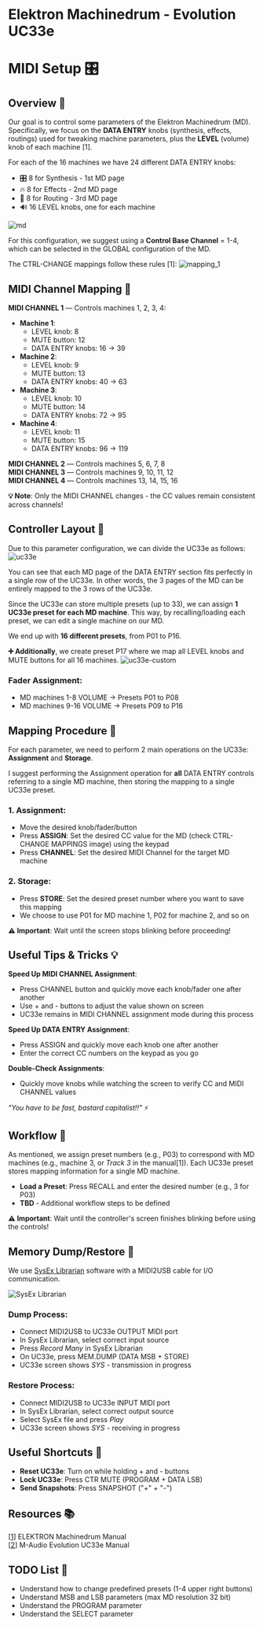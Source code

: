 # Elektron Machinedrum - Evolution UC33e 
# MIDI Setup 🎛️

## Overview 🎯
Our goal is to control some parameters of the Elektron Machinedrum (MD). 
Specifically, we focus on the **DATA ENTRY** knobs (synthesis, effects, routings) used for tweaking machine parameters, plus the **LEVEL** (volume) knob of each machine [1].

For each of the 16 machines we have 24 different DATA ENTRY knobs:

* 🎛️ 8 for Synthesis - 1st MD page
* 🔥 8 for Effects - 2nd MD page  
* 🔗 8 for Routing - 3rd MD page
* 🔊 16 LEVEL knobs, one for each machine

![md](./imgs/md.png)

For this configuration, we suggest using a **Control Base Channel** = 1-4, which can be selected in the GLOBAL configuration of the MD.

The CTRL-CHANGE mappings follow these rules [1]:
![mapping_1](./imgs/mapping_1.png)

## MIDI Channel Mapping 📡

**MIDI CHANNEL 1** — Controls machines 1, 2, 3, 4:

- **Machine 1**: 
  - LEVEL knob: 8
  - MUTE button: 12
  - DATA ENTRY knobs: 16 → 39
- **Machine 2**: 
  - LEVEL knob: 9
  - MUTE button: 13
  - DATA ENTRY knobs: 40 → 63
- **Machine 3**: 
  - LEVEL knob: 10
  - MUTE button: 14
  - DATA ENTRY knobs: 72 → 95
- **Machine 4**: 
  - LEVEL knob: 11
  - MUTE button: 15
  - DATA ENTRY knobs: 96 → 119

**MIDI CHANNEL 2** — Controls machines 5, 6, 7, 8  
**MIDI CHANNEL 3** — Controls machines 9, 10, 11, 12  
**MIDI CHANNEL 4** — Controls machines 13, 14, 15, 16  

**💡 Note**: Only the MIDI CHANNEL changes - the CC values remain consistent across channels!

## Controller Layout 🎹
Due to this parameter configuration, we can divide the UC33e as follows:
![uc33e](./imgs/uc33e.jpg)

You can see that each MD page of the DATA ENTRY section fits perfectly in a single row of the UC33e. In other words, the 3 pages of the MD can be entirely mapped to the 3 rows of the UC33e. 

Since the UC33e can store multiple presets (up to 33), we can assign **1 UC33e preset for each MD machine**. This way, by recalling/loading each preset, we can edit a single machine on our MD.

We end up with **16 different presets**, from P01 to P16.

**➕ Additionally**, we create preset P17 where we map all LEVEL knobs and MUTE buttons for all 16 machines.
![uc33e-custom](./imgs/uc33e-custom.jpg)

### Fader Assignment:
- MD machines 1-8 VOLUME → Presets P01 to P08
- MD machines 9-16 VOLUME → Presets P09 to P16

## Mapping Procedure 🔄
For each parameter, we need to perform 2 main operations on the UC33e: **Assignment** and **Storage**.

I suggest performing the Assignment operation for **all** DATA ENTRY controls referring to a single MD machine, then storing the mapping to a single UC33e preset. 

### 1. Assignment:  
- Move the desired knob/fader/button 
- Press **ASSIGN**: Set the desired CC value for the MD (check CTRL-CHANGE MAPPINGS image) using the keypad
- Press **CHANNEL**: Set the desired MIDI Channel for the target MD machine

### 2. Storage: 
- Press **STORE**: Set the desired preset number where you want to save this mapping
- We choose to use P01 for MD machine 1, P02 for machine 2, and so on

**⚠️ Important**: Wait until the screen stops blinking before proceeding!

## Useful Tips & Tricks 💡
**Speed Up MIDI CHANNEL Assignment**:
- Press CHANNEL button and quickly move each knob/fader one after another
- Use + and - buttons to adjust the value shown on screen
- UC33e remains in MIDI CHANNEL assignment mode during this process

**Speed Up DATA ENTRY Assignment**:
- Press ASSIGN and quickly move each knob one after another  
- Enter the correct CC numbers on the keypad as you go

**Double-Check Assignments**:
- Quickly move knobs while watching the screen to verify CC and MIDI CHANNEL values

*"You have to be fast, bastard capitalist!!"* ⚡

## Workflow 🔄
As mentioned, we assign preset numbers (e.g., P03) to correspond with MD machines (e.g., machine 3, or *Track 3* in the manual[1]). Each UC33e preset stores mapping information for a single MD machine.

- **Load a Preset**: Press RECALL and enter the desired number (e.g., 3 for P03)
- **TBD** - Additional workflow steps to be defined

**⚠️ Important**: Wait until the controller's screen finishes blinking before using the controls!

## Memory Dump/Restore 💾
We use [SysEx Librarian](https://www.snoize.com/SysExLibrarian/) software with a MIDI2USB cable for I/O communication.

![SysEx Librarian](./imgs/sysex_librarian.png)

### Dump Process:
- Connect MIDI2USB to UC33e OUTPUT MIDI port
- In SysEx Librarian, select correct input source
- Press *Record Many* in SysEx Librarian
- On UC33e, press MEM.DUMP (DATA MSB + STORE)
- UC33e screen shows *SYS* - transmission in progress

### Restore Process:
- Connect MIDI2USB to UC33e INPUT MIDI port  
- In SysEx Librarian, select correct output source
- Select SysEx file and press *Play*
- UC33e screen shows *SYS* - receiving in progress

## Useful Shortcuts 🎯
- **Reset UC33e**: Turn on while holding + and - buttons
- **Lock UC33e**: Press CTR MUTE (PROGRAM + DATA LSB)  
- **Send Snapshots**: Press SNAPSHOT ("+" + "-")

## Resources 📚
[[1](https://www.strumentimusicali.net/manuali/ELEKTRON_SP1_ENG.pdf)] ELEKTRON Machinedrum Manual  
[[2](https://www.strumentimusicali.net/manuali/M_AUDIO_UC-33e_EN.pdf)] M-Audio Evolution UC33e Manual

## TODO List 📝
- Understand how to change predefined presets (1-4 upper right buttons)
- Understand MSB and LSB parameters (max MD resolution 32 bit)  
- Understand the PROGRAM parameter
- Understand the SELECT parameter